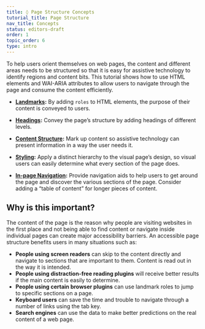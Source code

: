 ```yaml
---
title: ◊ Page Structure Concepts
tutorial_title: Page Structure
nav_title: Concepts
status: editors-draft
order: 1
topic_order: 6
type: intro
---
```


To help users orient themselves on web pages, the content and different areas needs to be structured so that it is easy for assistive technology to identify regions and content bits. This tutorial shows how to use HTML elements and WAI-ARIA attributes to allow users to navigate through the page and consume the content efficiently.

* **[Landmarks](landmarks.html):** By adding `roles` to HTML elements, the purpose of their content is conveyed to users.

* **[Headings](headings.html):** Convey the page’s structure by adding headings of different levels.

* **[Content Structure](content-structure.html):** Mark up content so assistive technology can present information in a way the user needs it.

* **[Styling](styling.html):** Apply a distinct hierarchy to the visual page’s design, so visual users can easily determine what every section of the page does.

* **[In-page Navigation](in-page-navigation.html):** Provide navigation aids to help users to get around the page and discover the various sections of the page. Consider adding a “table of content” for longer pieces of content.

## Why is this important?

The content of the page is the reason why people are visiting websites in the first place and not being able to find content or navigate inside individual pages can create major accessibility barriers. An accessible page structure benefits users in many situations such as:

* **People using screen readers** can skip to the content directly and navigate to sections that are important to them. Content is read out in the way it is intended.
* **People using distraction-free reading plugins** will receive better results if the main content is easily to determine.
* **People using certain browser plugins** can use landmark roles to jump to specific sections on a page.
* **Keyboard users** can save the time and trouble to navigate through a number of links using the tab key.
* **Search engines** can use the data to make better predictions on the real content of a web page.
